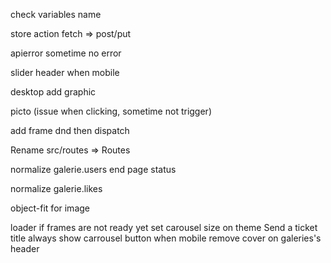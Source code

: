 check variables name

store action fetch => post/put

apierror sometime no error

slider header when mobile

desktop add graphic

picto (issue when clicking, sometime not trigger)

add frame dnd then dispatch

Rename src/routes => Routes

normalize galerie.users
end
page
status

normalize galerie.likes

object-fit for image

loader if frames are not ready yet
set carousel size on theme
Send a ticket title
always show carrousel button when mobile
remove cover on galeries's header
